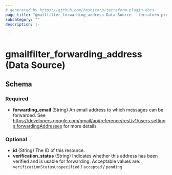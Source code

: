 ```yaml
---
# generated by https://github.com/hashicorp/terraform-plugin-docs
page_title: "gmailfilter_forwarding_address Data Source - terraform-provider-gmailfilter"
subcategory: ""
description: |-
  
---
```


# gmailfilter_forwarding_address (Data Source)





<!-- schema generated by tfplugindocs -->
## Schema

### Required

- **forwarding_email** (String) An email address to which messages can be forwarded. See https://developers.google.com/gmail/api/reference/rest/v1/users.settings.forwardingAddresses for more details

### Optional

- **id** (String) The ID of this resource.
- **verification_status** (String) Indicates whether this address has been verified and is usable for forwarding. Acceptable values are: `verificationStatusUnspecified` / `accepted` / `pending`


